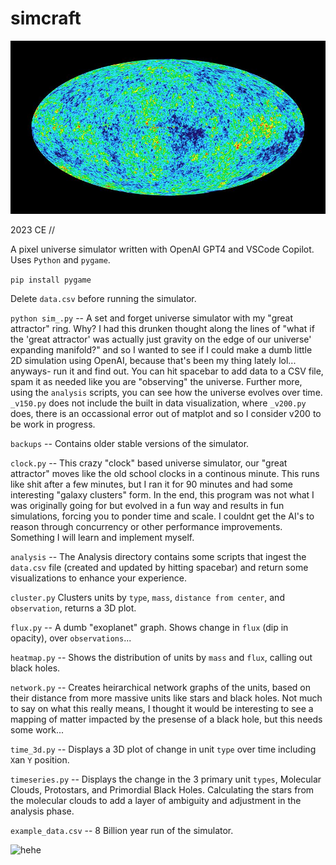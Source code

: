 # simcraft
![hehe](/assets/cmb.jpg)

2023 CE //

A pixel universe simulator written with OpenAI GPT4 and VSCode Copilot. Uses `Python` and `pygame`.

```pip install pygame```

Delete `data.csv` before running the simulator.

```python sim_.py``` -- A set and forget universe simulator with my "great attractor" ring. Why? I had this drunken thought along the lines of "what if the 'great attractor' was actually just gravity on the edge of our universe' expanding manifold?" and so I wanted to see if I could make a dumb little 2D simulation using OpenAI, because that's been my thing lately lol... anyways- run it and find out. You can hit spacebar to add data to a CSV file, spam it as needed like you are "observing" the universe. Further more, using the `analysis` scripts, you can see how the universe evolves over time. `_v150.py` does not include the built in data visualization, where `_v200.py` does, there is an occassional error out of matplot and so I consider v200 to be work in progress.

```backups``` -- Contains older stable versions of the simulator.

```clock.py``` -- This crazy "clock" based universe simulator, our "great attractor" moves like the old school clocks in a continous minute. This runs like shit after a few minutes, but I ran it for 90 minutes and had some interesting "galaxy clusters" form. In the end, this program was not what I was originally going for but evolved in a fun way and results in fun simulations, forcing you to ponder time and scale. I couldnt get the AI's to reason through concurrency or other performance improvements. Something I will learn and implement myself.

```analysis``` -- The Analysis directory contains some scripts that ingest the `data.csv` file (created and updated by hitting spacebar) and return some visualizations to enhance your experience.

```cluster.py``` Clusters units by `type`, `mass`, `distance from center`, and `observation`, returns a 3D plot.

```flux.py``` -- A dumb "exoplanet" graph. Shows change in `flux` (dip in opacity), over `observations`...

```heatmap.py``` -- Shows the distribution of units by `mass` and `flux`, calling out black holes.

```network.py``` -- Creates heirarchical network graphs of the units, based on their distance from more massive units like stars and black holes. Not much to say on what this really means, I thought it would be interesting to see a mapping of matter impacted by the presense of a black hole, but this needs some work...

```time_3d.py```  -- Displays a 3D plot of change in unit `type` over time including `X`an `Y` position.

```timeseries.py``` -- Displays the change in the 3 primary unit `types`, Molecular Clouds, Protostars, and Primordial Black Holes. Calculating the stars from the molecular clouds to add a layer of ambiguity and adjustment in the analysis phase.

```example_data.csv``` -- 8 Billion year run of the simulator.

![hehe](/assets/demo_171123.gif)